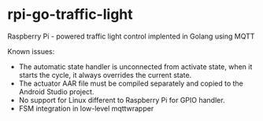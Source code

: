 # rpi-go-traffic-light
Raspberry Pi - powered traffic light control implented in Golang using MQTT

Known issues:
- The automatic state handler is unconnected from activate state, when it starts the cycle, it always overrides the current state.
- The actuator AAR file must be compiled separately and copied to the Android Studio project.
- No support for Linux different to Raspberry Pi for GPIO handler.
- FSM integration in low-level mqttwrapper

